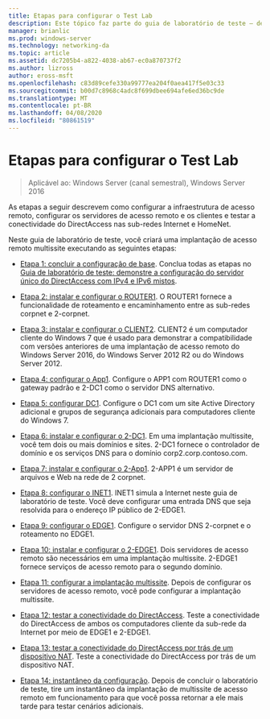 ```yaml
---
title: Etapas para configurar o Test Lab
description: Este tópico faz parte do guia de laboratório de teste – demonstre uma implantação multissite do DirectAccess para o Windows Server 2016
manager: brianlic
ms.prod: windows-server
ms.technology: networking-da
ms.topic: article
ms.assetid: dc7205b4-a822-4038-ab67-ec0a870737f2
ms.author: lizross
author: eross-msft
ms.openlocfilehash: c83d89cefe330a99777ea204f0aea417f5e03c33
ms.sourcegitcommit: b00d7c8968c4adc8f699dbee694afe6ed36bc9de
ms.translationtype: MT
ms.contentlocale: pt-BR
ms.lasthandoff: 04/08/2020
ms.locfileid: "80861519"
---
```

# <a name="steps-for-configuring-the-test-lab"></a>Etapas para configurar o Test Lab

>Aplicável ao: Windows Server (canal semestral), Windows Server 2016

As etapas a seguir descrevem como configurar a infraestrutura de acesso remoto, configurar os servidores de acesso remoto e os clientes e testar a conectividade do DirectAccess nas sub-redes Internet e HomeNet.  
  
Neste guia de laboratório de teste, você criará uma implantação de acesso remoto multissite executando as seguintes etapas:  
  
-   [Etapa 1: concluir a configuração de base](assetId:///9eb4a9ba-9118-4ea3-8963-e643ec81c3ed). Conclua todas as etapas no [Guia de laboratório de teste: demonstre a configuração do servidor único do DirectAccess com IPv4 e IPv6 mistos](https://go.microsoft.com/fwlink/p/?LinkId=237004).  
  
-   [Etapa 2: instalar e configurar o ROUTER1](assetId:///e4b1a298-d5b0-410e-970b-c5358a9378f9). O ROUTER1 fornece a funcionalidade de roteamento e encaminhamento entre as sub-redes corpnet e 2-corpnet.  
  
-   [Etapa 3: instalar e configurar o CLIENT2](assetId:///6cbee1b5-f6f6-443f-8fa9-31cc5c05a0ee). CLIENT2 é um computador cliente do Windows 7 que é usado para demonstrar a compatibilidade com versões anteriores de uma implantação de acesso remoto do Windows Server 2016, do Windows Server 2012 R2 ou do Windows Server 2012.  
  
-   [Etapa 4: configurar o App1](assetId:///a0ee655e-c01e-4bf3-a7b3-064e9614f810). Configure o APP1 com ROUTER1 como o gateway padrão e 2-DC1 como o servidor DNS alternativo.  
  
-   [Etapa 5: configurar DC1](assetId:///205ca795-93ce-4e53-aa6b-b44c87f0e14a). Configure o DC1 com um site Active Directory adicional e grupos de segurança adicionais para computadores cliente do Windows 7.  
  
-   [Etapa 6: instalar e configurar o 2-DC1](assetId:///16752f61-edbf-4ff4-9d7a-e2077b66a127). Em uma implantação multissite, você tem dois ou mais domínios e sites. 2-DC1 fornece o controlador de domínio e os serviços DNS para o domínio corp2.corp.contoso.com.  
  
-   [Etapa 7: instalar e configurar o 2-App1](assetId:///7d04b54e-590a-4d33-9766-415789859f29). 2-APP1 é um servidor de arquivos e Web na rede de 2 corpnet.  
  
-   [Etapa 8: configurar o INET1](assetId:///8ecc0b63-8626-4939-8d26-3d51d051d231). INET1 simula a Internet neste guia de laboratório de teste. Você deve configurar uma entrada DNS que seja resolvida para o endereço IP público de 2-EDGE1.  
  
-   [Etapa 9: configurar o EDGE1](assetId:///562744dc-30f6-42fa-bd5f-60a013b2179e). Configure o servidor DNS 2-corpnet e o roteamento no EDGE1.  
  
-   [Etapa 10: instalar e configurar o 2-EDGE1](assetId:///1938c4f3-ca96-475d-9f2e-6bea3b7a4130). Dois servidores de acesso remoto são necessários em uma implantação multissite. 2-EDGE1 fornece serviços de acesso remoto para o segundo domínio.  
  
-   [Etapa 11: configurar a implantação multissite](assetId:///537e4b68-043f-49c9-94d8-15ce8c4b18e2). Depois de configurar os servidores de acesso remoto, você pode configurar a implantação multissite.  
  
-   [Etapa 12: testar a conectividade do DirectAccess](assetId:///aa293b5d-4b6f-4004-95f3-0ab54804b15c). Teste a conectividade do DirectAccess de ambos os computadores cliente da sub-rede da Internet por meio de EDGE1 e 2-EDGE1.  
  
-   [Etapa 13: testar a conectividade do DirectAccess por trás de um dispositivo NAT](assetId:///41f8195b-00a1-4991-9db8-3703514dbe0c). Teste a conectividade do DirectAccess por trás de um dispositivo NAT.  
  
-   [Etapa 14: instantâneo da configuração](assetId:///7b56d5c9-c334-463e-9e29-d652ca110d84). Depois de concluir o laboratório de teste, tire um instantâneo da implantação de multissite de acesso remoto em funcionamento para que você possa retornar a ele mais tarde para testar cenários adicionais.  
  


